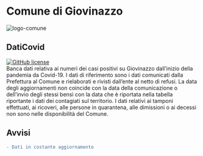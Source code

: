 # Comune di Giovinazzo

![logo-comune](https://www.comune.giovinazzo.ba.it/images/logo_comune.png)

## DatiCovid
[![GitHub license](https://img.shields.io/badge/License-Creative%20Commons%20Attribution%204.0%20International-blue)](https://raw.githubusercontent.com/ComuneGiovinazzo/DatiCovid/master//LICENSE)<br>
Banca dati relativa ai numeri dei casi positivi su Giovinazzo dall’inizio della pandemia da Covid-19. I dati di riferimento sono i dati comunicati dalla Prefettura al Comune e rielaborati e rivisti dall’ente al netto di refusi. La data degli aggiornamenti non coincide con la data della comunicazione o dell’invio degli stessi bensì con la data che è riportata nella tabella riportante i dati dei contagiati sul territorio. I dati relativi ai tamponi effettuati, ai ricoveri, alle persone in quarantena, alle dimissioni o ai decessi non sono nelle disponibilità del Comune.

## Avvisi
```diff
- Dati in costante aggiornamento
```

